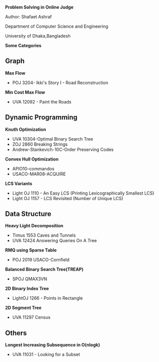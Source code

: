 ﻿**Problem Solving in Online Judge**

Author: Shafaet Ashraf

Department of Computer Science and Engineering

University of Dhaka,Bangladesh


**Some Categories**


**Graph**
------------

**Max Flow**

- POJ 3204- Ikki's Story I - Road Reconstruction

**Min Cost Max Flow**

- UVA 12092 - Paint the Roads



**Dynamic Programming**
------------------------

**Knuth Optimization**

- UVA 10304-Optimal Binary Search Tree
- ZOJ 2860 Breaking Strings
- Andrew-Stankevich-10C-Order Preserving Codes

**Convex Hull Optimization**

- APIO10-commandos
- USACO-MAR08-ACQUIRE

**LCS Variants**

- Light OJ 1110 - An Easy LCS (Printing Lexicographically Smallest LCS)
- Light OJ 1157 - LCS Revisited (Number of Unique LCS)



**Data Structure**
-----------------------

**Heavy Light Decomposition**

- Timus 1553 Caves and Tunnels
- UVA 12424 Answering Queries On A Tree


**RMQ using Sparse Table**

- POJ 2019 USACO-Cornfield

**Balanced Binary Search Tree(TREAP)**

- SPOJ QMAX3VN

**2D Binary Index Tree**

- LightOJ 1266 - Points in Rectangle 

**2D Segment Tree**

- UVA 11297 Census  


**Others**
---------------------

**Longest Increasing Subsequence in O(nlogk)**

- UVA 11031 - Looking for a Subset


